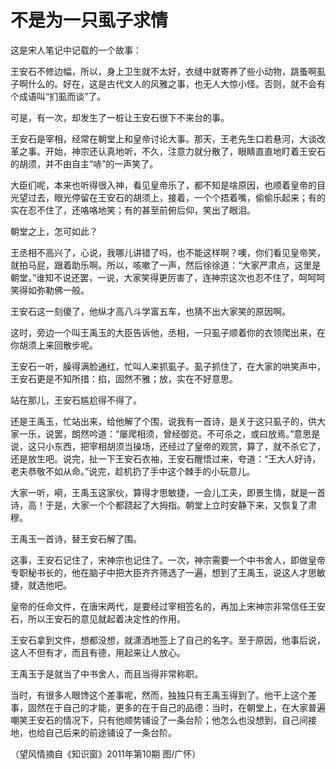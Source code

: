 # 不是为一只虱子求情

这是宋人笔记中记载的一个故事： 

王安石不修边幅，所以，身上卫生就不太好，衣缝中就寄养了些小动物，跳蚤啊虱子啊什么的。好在，这是古代文人的风雅之事，也无人大惊小怪。否则，就不会有个成语叫“扪虱而谈”了。 

可是，有一次，却发生了一桩让王安石很下不来台的事。 

王安石是宰相，经常在朝堂上和皇帝讨论大事。那天，王老先生口若悬河，大谈改革之事。开始，神宗还认真地听，不久，注意力就分散了，眼睛直直地盯着王安石的胡须，并不由自主“哧”的一声笑了。 

大臣们呢，本来也听得很入神，看见皇帝乐了，都不知是啥原因，也顺着皇帝的目光望过去，眼光停留在王安石的胡须上，接着，一个个捂着嘴，偷偷乐起来；有的实在忍不住了，还咯咯地笑；有的甚至前俯后仰，笑出了眼泪。 

朝堂之上，怎可如此？ 

王丞相不高兴了，心说，我哪儿讲错了吗，也不能这样啊？噢，你们看见皇帝笑，就拍马屁，跟着助乐啊。所以，咳嗽了一声，然后徐徐道：“大家严肃点，这里是朝堂。”谁知不说还罢，一说，大家笑得更厉害了，连神宗这次也忍不住了，呵呵呵笑得如弥勒佛一般。 

王安石这一刻傻了，他纵才高八斗学富五车，也猜不出大家笑的原因啊。 

这时，旁边一个叫王禹玉的大臣告诉他，丞相，一只虱子顺着你的衣领爬出来，在你胡须上来回散步呢。 

王安石一听，臊得满脸通红，忙叫人来抓虱子。虱子抓住了，在大家的哄笑声中，王安石更是不知所措：掐，固然不雅；放，实在不好意思。 

站在那儿，王安石尴尬得不得了。 

还是王禹玉，忙站出来，给他解了个围，说我有一首诗，是关于这只虱子的，供大家一乐，说罢，朗然吟道：“屡爬相须，曾经御览。不可杀之，或曰放焉。”意思是说，这只小东西，把宰相胡须当操场，还经过了皇帝的观赏，算了，就不杀它了，还是放生吧。说完，扯一下王安石衣袖，王安石醒悟过来，夸道：“王大人好诗，老夫恭敬不如从命。”说完，趁机扔了手中这个棘手的小玩意儿。 

大家一听，嗬，王禹玉这家伙，算得才思敏捷，一会儿工夫，即景生情，就是一首诗，高！于是，大家一个个都跷起了大拇指。朝堂上立时安静下来，又恢复了肃穆。 

王禹玉一首诗，替王安石解了围。 

这事，王安石记住了，宋神宗也记住了。一次，神宗需要一个中书舍人，即做皇帝专职秘书长的，他在脑子中把大臣齐齐筛选了一遍，想到了王禹玉，说这人才思敏捷，就选他吧。 

皇帝的任命文件，在唐宋两代，是要经过宰相签名的，再加上宋神宗非常信任王安石，所以王安石的意见就起着决定性的作用。 

王安石拿到文件，想都没想，就潇洒地签上了自己的名字。至于原因，他事后说，这人不但有才，而且有德，用起来让人放心。 

王禹玉于是就当了中书舍人，而且当得非常称职。 

当时，有很多人眼馋这个差事呢，然而，独独只有王禹玉得到了。他干上这个差事，固然在于自己的才能，更多的在于自己的品德：当时，在朝堂上，在大家普遍嘲笑王安石的情况下，只有他顺势铺设了一条台阶；他怎么也没想到，自己间接地，也给自己后来的前途铺设了一条台阶。 

（望风情摘自《知识窗》2011年第10期 图/广怀）